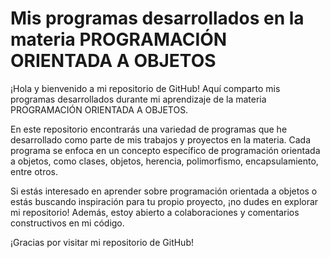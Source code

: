 # Mis programas desarrollados en la materia PROGRAMACIÓN ORIENTADA A OBJETOS
¡Hola y bienvenido a mi repositorio de GitHub! Aquí comparto mis programas desarrollados durante mi aprendizaje de la materia PROGRAMACIÓN ORIENTADA A OBJETOS.

En este repositorio encontrarás una variedad de programas que he desarrollado como parte de mis trabajos y proyectos en la materia. Cada programa se enfoca en un concepto específico de programación orientada a objetos, como clases, objetos, herencia, polimorfismo, encapsulamiento, entre otros.

Si estás interesado en aprender sobre programación orientada a objetos o estás buscando inspiración para tu propio proyecto, ¡no dudes en explorar mi repositorio! Además, estoy abierto a colaboraciones y comentarios constructivos en mi código.

¡Gracias por visitar mi repositorio de GitHub!
